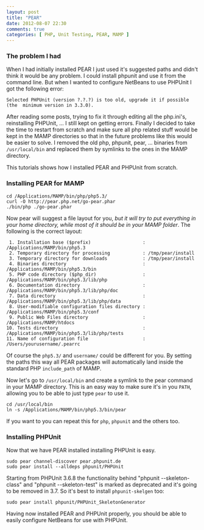 ```yaml
---
layout: post
title: "PEAR"
date: 2012-08-07 22:30
comments: true
categories: [ PHP, Unit Testing, PEAR, MAMP ]
---
```


### The problem I had
When I had initially installed PEAR I just used it's suggested paths and didn't 
think it would be any problem. I could install phpunit and use it from the 
command line. But when I wanted to configure NetBeans to use PHPUnit I got the 
following error:  

`Selected PHPUnit (version ?.?.?) is too old, upgrade it if possible (the 
minimum version in 3.3.0).`

After reading some posts, trying to fix it through editing all the php.ini's, 
reinstalling PHPUnit, ... I still kept on getting errors. Finally I decided to 
take the time to restart from scratch and make sure all php related stuff would 
be kept in the MAMP directories so that in the future problems like this would 
be easier to solve. I removed the old php, phpunit, pear, ... binaries from 
`/usr/local/bin` and replaced them by symlinks to the ones in the MAMP directory.

This tutorials shows how I installed PEAR and PHPUnit from scratch.

### Installing PEAR for MAMP

```
cd /Applications/MAMP/bin/php/php5.3/
curl -O http://pear.php.net/go-pear.phar
./bin/php ./go-pear.phar 
```

Now pear will suggest a file layout for you, *but it will try to put everything 
in your home directory, while most of it should be in your MAMP folder*. 
The following is the correct layout: 

```
 1. Installation base ($prefix)                   : /Applications/MAMP/bin/php5.3
 2. Temporary directory for processing            : /tmp/pear/install
 3. Temporary directory for downloads             : /tmp/pear/install
 4. Binaries directory                            : /Applications/MAMP/bin/php5.3/bin
 5. PHP code directory ($php_dir)                 : /Applications/MAMP/bin/php5.3/lib/php
 6. Documentation directory                       : /Applications/MAMP/bin/php5.3/lib/php/doc
 7. Data directory                                : /Applications/MAMP/bin/php5.3/lib/php/data
 8. User-modifiable configuration files directory : /Applications/MAMP/bin/php5.3/conf
 9. Public Web Files directory                    : /Applications/MAMP/htdocs
10. Tests directory                               : /Applications/MAMP/bin/php5.3/lib/php/tests
11. Name of configuration file                    : /Users/yourusername/.pearrc
```

Of course the `php5.3/` and `username/` could be different for you.
By setting the paths this way all PEAR packages will automatically land inside 
the standard PHP `include_path` of MAMP.

Now let's go to `/usr/local/bin` and create a symlink to the pear command in 
your MAMP directory. This is an easy way to make sure it's in you `PATH`, 
allowing you to be able to just type `pear` to use it.

```
cd /usr/local/bin
ln -s /Applications/MAMP/bin/php5.3/bin/pear
```

If you want to you can repeat this for `php`, `phpunit` and the others too.

### Installing PHPUnit
Now that we have PEAR installed installing PHPUnit is easy.
```
sudo pear channel-discover pear.phpunit.de
sudo pear install --alldeps phpunit/PHPUnit
```

Starting from PHPUnit 3.6.8 the functionality behind "phpunit --skeleton-class" 
and "phpunit --skeleton-test" is marked as deprecated and it's going to be 
removed in 3.7. So it's best to install `phpunit-skelgen` too:

```
sudo pear install phpunit/PHPUnit_SkeletonGenerator
```

Having now installed PEAR and PHPUnit properly, you should be able to easily 
configure NetBeans for use with PHPUnit.
